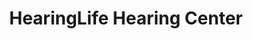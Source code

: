 ---
title: "HearingLife Hearing Center"
url: /glencoe/hearinglife-hearing-center/
shop: hearing aids
---